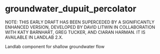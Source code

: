# groundwater_dupuit_percolator

NOTE: THIS EARLY DRAFT HAS BEEN SUPERCEDED BY A SIGNIFICANTLY ENHANCED VERSION, DEVELOPED BY DAVID LITWIN IN COLLABORATION WITH KATY BARNHART, GREG TUCKER, AND CIARAN HARMAN. IT IS AVAILABLE IN LANDLAB 2.X.

Landlab component for shallow groundwater flow
